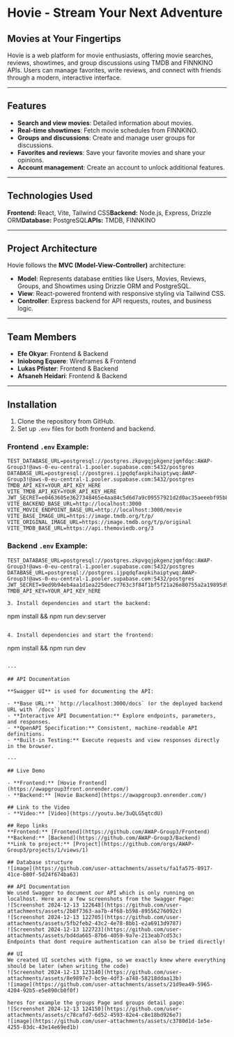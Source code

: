 # Hovie - Stream Your Next Adventure

## Movies at Your Fingertips

Hovie is a web platform for movie enthusiasts, offering movie searches, reviews, showtimes, and group discussions using TMDB and FINNKINO APIs. Users can manage favorites, write reviews, and connect with friends through a modern, interactive interface.

---

## Features

- **Search and view movies**: Detailed information about movies.
- **Real-time showtimes**: Fetch movie schedules from FINNKINO.
- **Groups and discussions**: Create and manage user groups for discussions.
- **Favorites and reviews**: Save your favorite movies and share your opinions.
- **Account management**: Create an account to unlock additional features.

---

## Technologies Used

**Frontend:** React, Vite, Tailwind CSS**Backend:** Node.js, Express, Drizzle ORM**Database:** PostgreSQL**APIs:** TMDB, FINNKINO

---

## Project Architecture

Hovie follows the **MVC (Model-View-Controller)** architecture:

- **Model**: Represents database entities like Users, Movies, Reviews, Groups, and Showtimes using Drizzle ORM and PostgreSQL.
- **View**: React-powered frontend with responsive styling via Tailwind CSS.
- **Controller**: Express backend for API requests, routes, and business logic.

---

## Team Members

- **Efe Okyar**: Frontend & Backend
- **Iniobong Equere**: Wireframes & Frontend
- **Lukas Pfister**: Frontend & Backend
- **Afsaneh Heidari**: Frontend & Backend

---

## Installation

1. Clone the repository from GitHub.
2. Set up `.env` files for both frontend and backend.

### Frontend `.env` Example:

```
TEST_DATABASE_URL=postgresql://postgres.zkpvgqjpkgenzjqmfdqc:AWAP-Group3!@aws-0-eu-central-1.pooler.supabase.com:5432/postgres
DATABASE_URL=postgresql://postgres.ijpqdqfaxpkihaiptywq:AWAP-Group3!@aws-0-eu-central-1.pooler.supabase.com:5432/postgres
TMDB_API_KEY=YOUR_API_KEY_HERE
VITE_TMDB_API_KEY=YOUR_API_KEY_HERE
JWT_SECRET=e0463605e3627348465e4aa84c5d6d7a9c09557921d2d0ac35aeeebf95b8e4a5
VITE_BACKEND_BASE_URL=http://localhost:3000
VITE_MOVIE_ENDPOINT_BASE_URL=http://localhost:3000/movie
VITE_BASE_IMAGE_URL=https://image.tmdb.org/t/p/
VITE_ORIGINAL_IMAGE_URL=https://image.tmdb.org/t/p/original
VITE_TMDB_BASE_URL=https://api.themoviedb.org/3
```

### Backend `.env` Example:

```
TEST_DATABASE_URL=postgresql://postgres.zkpvgqjpkgenzjqmfdqc:AWAP-Group3!@aws-0-eu-central-1.pooler.supabase.com:5432/postgres
DATABASE_URL=postgresql://postgres.ijpqdqfaxpkihaiptywq:AWAP-Group3!@aws-0-eu-central-1.pooler.supabase.com:5432/postgres
JWT_SECRET=9ed9b94eb4aa1d1ea225deec7763c3f84f1bf5f21a26e80755a2a19895d901f4
TMDB_API_KEY=YOUR_API_KEY_hERE

3. Install dependencies and start the backend:

```
npm install && npm run dev:server
```

4. Install dependencies and start the frontend:

```
npm install && npm run dev
```

---

## API Documentation

**Swagger UI** is used for documenting the API:

- **Base URL:** `http://localhost:3000/docs` (or the deployed backend URL with `/docs`)
- **Interactive API Documentation:** Explore endpoints, parameters, and responses.
- **OpenAPI Specification:** Consistent, machine-readable API definitions.
- **Built-in Testing:** Execute requests and view responses directly in the browser.

---

## Live Demo

- **Frontend:** [Hovie Frontend](https://awapgroup3front.onrender.com/)
- **Backend:** [Hovie Backend](https://awapgroup3.onrender.com/)

## Link to the Video
- **Video:** [Video](https://youtu.be/3uQLG5qtcdU)

## Repo links
**Frontend:** [Frontend](https://github.com/AWAP-Group3/Frontend)
**Backend:** [Backend](https://github.com/AWAP-Group3/Backend)
**Link to project:** [Project](https://github.com/orgs/AWAP-Group3/projects/1/views/1)

## Database structure
![image](https://github.com/user-attachments/assets/fa1fa575-8917-41ce-b80f-5d24f674ba63)

## API Documentation
We used Swagger to document our API which is only running on localhost. Here are a few screenshots from the Swagger Page:
![Screenshot 2024-12-13 122648](https://github.com/user-attachments/assets/2b8f7363-aa7b-4f68-b598-89556276092c)
![Screenshot 2024-12-13 122705](https://github.com/user-attachments/assets/5fb2feb2-43c2-4e78-8bb1-e2a6913d9787)
![Screenshot 2024-12-13 122723](https://github.com/user-attachments/assets/bd4da665-87b6-4059-9a7e-213eab7cd53c)
Endpoints that dont require authentication can also be tried directly!

## UI
We created UI scetches with figma, so we exactly knew where everything should be later (when writing the code)
![Screenshot 2024-12-13 123140](https://github.com/user-attachments/assets/8e9897e7-bc9e-4df3-a748-58218ddaa13b)
![image](https://github.com/user-attachments/assets/21d9ea49-5965-4204-92b5-e5e890cb0f0f)

heres for example the groups Page and groups detail page:
![Screenshot 2024-12-13 124150](https://github.com/user-attachments/assets/c78cafd7-6d52-4593-82e4-c8e18bd926e7)
![image](https://github.com/user-attachments/assets/c3780d1d-1e5e-4255-83dc-43e14e69ed1b)


